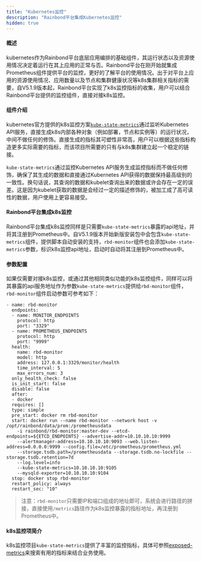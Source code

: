 ```yaml
---
title: "Kubernetes监控"
description: "Rainbond平台集成Kubernetes监控"
hidden: true
---
```


#### 概述

kubernetes作为Rainbond平台底层应用编排的基础组件，其运行状态以及资源使用情况决定着运行在其上应用的正常与否。Rainbond平台在刚开始就集成Prometheus组件提供平台的监控，更好的了解平台的使用情况。出于对平台上应用的资源使用情况、应用数量以及节点和集群健康状况等k8s集群相关指标的需要，自V5.1.9版本起，Rainbond平台实现了k8s监控指标的收集，用户可以结合Rainbond平台提供的监控组件，直接对接k8s监控。

#### 组件介绍

kubernetes官方提供的k8s监控方案[`kube-state-metrics`](https://github.com/kubernetes/kube-state-metrics)通过监听Kubernetes API服务，直接生成k8s内部各种对象（例如部署，节点和实例等）的运行状况，中间不做任何的修饰。直接生成的指标其可塑性非常高，用户可以根据这些指标构造更多实际需要的指标，而该项目所需要的只有与k8s集群建立起一个稳定的链接。

`kube-state-metrics`通过监控Kubernetes API服务生成监控指标而不做任何修饰，确保了其生成的数据和直接通过Kubernetes API获得的数据保持最高级别的一致性。换句话说，其查询的数据和kubelet查询出来的数据或许会存在一定的误差。这是因为kubelet获取的数据是会经过一定的描述修饰的，被加工成了高可读性的数据，用户使用上更容易接受。
#### Rainbond平台集成k8s监控

Rainbond平台集成k8s监控同样是只需要`kube-state-metrics`暴露的api地址，并将其注册到Prometheus中。自V5.1.9版本开始新版安装包中会包含`kube-state-metrics`组件，提供脚本自动安装的支持，`rbd-monitor`组件也会添加`kube-state-metrics`参数，标识k8s监控api地址，启动时自动将其注册到Prometheus中。


#### 参数配置

如果仅需要对接k8s监控，或通过其他相同类似功能的k8s监控组件，同样可以将其暴露的api服务地址作为参数`kube-state-metrics`提供给`rbd-monitor`组件，`rbd-monitor`组件启动参数可参考如下：

```
- name: rbd-monitor
  endpoints:
  - name: MONITOR_ENDPOINTS
    protocol: http
    port: "3329"
  - name: PROMETHEUS_ENDPOINTS
    protocol: http
    port: "9999"
  health:
    name: rbd-monitor
    model: http
    address: 127.0.0.1:3329/monitor/health
    time_interval: 5
    max_errors_num: 3
  only_health_check: false
  is_init_start: false
  disable: false
  after:
  - docker
  requires: []
  type: simple
  pre_start: docker rm rbd-monitor
  start: docker run --name rbd-monitor --network host -v /opt/rainbond/data/prom:/prometheusdata
    -i rainbond/rbd-monitor:master-dev --etcd-endpoints=${ETCD_ENDPOINTS} --advertise-addr=10.10.10.10:9999
    --alertmanager-address=10.10.10.10:9093 --web.listen-address=0.0.0.0:9999 --config.file=/etc/prometheus/prometheus.yml
    --storage.tsdb.path=/prometheusdata --storage.tsdb.no-lockfile --storage.tsdb.retention=7d
    --log.level=info
    --kube-state-metrics=10.10.10.10:9105
    --mysqld-exporter=10.10.10.10:9104
  stop: docker stop rbd-monitor
  restart_policy: always
  restart_sec: "10"
```

> 注意：`rbd-monitor`只需要IP和端口组成的地址即可，系统会进行路径的拼接，直接使用`/metrics`路径作为k8s监控暴露的指标地址，再注册到Prometheus中。

#### k8s监控项简介

k8s监控项目`kube-state-metrics`提供了丰富的监控指标，具体可参照[exposed-metrics](https://github.com/kubernetes/kube-state-metrics/tree/master/docs#exposed-metrics)来搜索有用的指标来结合业务使用。